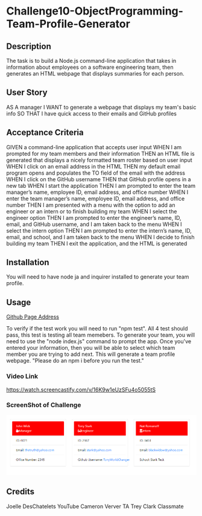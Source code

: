# Challenge10-ObjectProgramming-Team-Profile-Generator

## Description
The task is to build a Node.js command-line application that takes in information about employees on a software engineering team, then generates an HTML webpage that displays summaries for each person.


## User Story
AS A manager
I WANT to generate a webpage that displays my team's basic info
SO THAT I have quick access to their emails and GitHub profiles


## Acceptance Criteria
GIVEN a command-line application that accepts user input
WHEN I am prompted for my team members and their information
THEN an HTML file is generated that displays a nicely formatted team roster based on user input
WHEN I click on an email address in the HTML
THEN my default email program opens and populates the TO field of the email with the address
WHEN I click on the GitHub username
THEN that GitHub profile opens in a new tab
WHEN I start the application
THEN I am prompted to enter the team manager’s name, employee ID, email address, and office number
WHEN I enter the team manager’s name, employee ID, email address, and office number
THEN I am presented with a menu with the option to add an engineer or an intern or to finish building my team
WHEN I select the engineer option
THEN I am prompted to enter the engineer’s name, ID, email, and GitHub username, and I am taken back to the menu
WHEN I select the intern option
THEN I am prompted to enter the intern’s name, ID, email, and school, and I am taken back to the menu
WHEN I decide to finish building my team
THEN I exit the application, and the HTML is generated


## Installation
You will need to have node ja and inquirer installed to generate your team profile.

## Usage

[Github Page Address](https://github.com/TonyWorldChanger/Challenge10-ObjectProgramming-Team-Profile-Generator)

To verify if the test work you will need to run "npm test". All 4 test should pass, this test is testing all team memebers. To generate your team, you will need to use the "node index.js" command to prompt the app. Once you've entered your information, then you will be able to select which team member you are trying to add next. This will generate a team profile webpage. "Please do an npm i before you run the test."

### Video Link
https://watch.screencastify.com/v/16K9w1eUzSFu4o5055tS


### ScreenShot of Challenge
![Challen10](/dist/Challeng10TeamGenerator.PNG)






## Credits
Joelle DesChatelets YouTube
Cameron Verver TA
Trey Clark Classmate